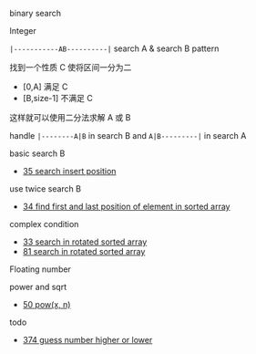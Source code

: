 binary search

Integer

`|-----------AB----------|` search A & search B pattern

找到一个性质 C 使将区间一分为二
- [0,A] 满足 C 
- [B,size-1] 不满足 C

这样就可以使用二分法求解 A 或 B

handle `|--------A|B` in search B and `A|B---------|` in search A

basic search B
- [35 search insert position](../../solution/0035_Search_Insert_Position.cpp)

use twice search B
- [34 find first and last position of element in sorted array](../../solution/0034_Find_First_and_Last_Position_of_Element_in_Sorted_Array.cpp)

complex condition
- [33 search in rotated sorted array](../../solution/0033_Search_in_Rotated_Sorted_Array.cpp)
- [81 search in rotated sorted array](../../solution/0081_Search_in_Rotated_Sorted_Array.cpp)




Floating number

power and sqrt
- [50 pow(x, n)](../../solution/0050_Powx_n.cpp)


todo
- [374 guess number higher or lower](../../solution/0374_Guess_Number_Higher_or_Lower.cpp)
